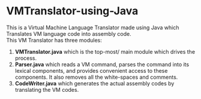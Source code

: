 # VMTranslator-using-Java
This is a Virtual Machine Language Translator made using Java which Translates VM language code into assembly code.<br>
This VM Translator has three modules:
  1. <b>VMTranslator.java</b> which is the top-most/ main module which drives the process.
  2. <b>Parser.java</b> which reads a VM command, parses the command into its lexical components, and provides convenient access to these components. It also removes all the white-spaces and comments.
  3. <b>CodeWriter.java</b> which generates the actual assembly codes by translating the VM codes.
